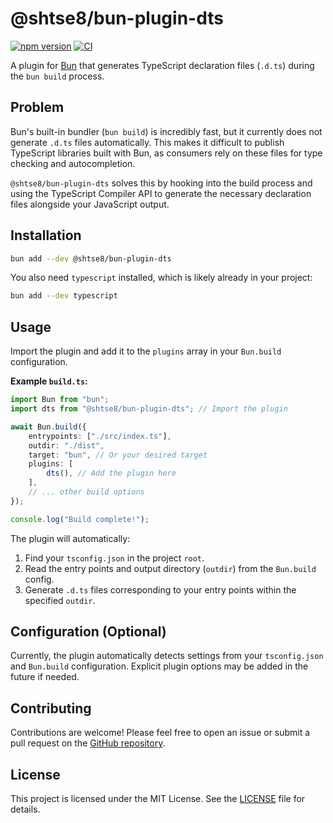# @shtse8/bun-plugin-dts

[![npm version](https://badge.fury.io/js/%40shtse8%2Fbun-plugin-dts.svg)](https://badge.fury.io/js/%40shtse8%2Fbun-plugin-dts)
[![CI](https://github.com/shtse8/bun-plugin-dts/actions/workflows/publish.yml/badge.svg)](https://github.com/shtse8/bun-plugin-dts/actions/workflows/publish.yml)

A plugin for [Bun](https://bun.sh) that generates TypeScript declaration files
(`.d.ts`) during the `bun build` process.

## Problem

Bun's built-in bundler (`bun build`) is incredibly fast, but it currently does
not generate `.d.ts` files automatically. This makes it difficult to publish
TypeScript libraries built with Bun, as consumers rely on these files for type
checking and autocompletion.

`@shtse8/bun-plugin-dts` solves this by hooking into the build process and using
the TypeScript Compiler API to generate the necessary declaration files
alongside your JavaScript output.

## Installation

```bash
bun add --dev @shtse8/bun-plugin-dts
```

You also need `typescript` installed, which is likely already in your project:

```bash
bun add --dev typescript
```

## Usage

Import the plugin and add it to the `plugins` array in your `Bun.build`
configuration.

**Example `build.ts`:**

```typescript
import Bun from "bun";
import dts from "@shtse8/bun-plugin-dts"; // Import the plugin

await Bun.build({
    entrypoints: ["./src/index.ts"],
    outdir: "./dist",
    target: "bun", // Or your desired target
    plugins: [
        dts(), // Add the plugin here
    ],
    // ... other build options
});

console.log("Build complete!");
```

The plugin will automatically:

1. Find your `tsconfig.json` in the project `root`.
2. Read the entry points and output directory (`outdir`) from the `Bun.build`
   config.
3. Generate `.d.ts` files corresponding to your entry points within the
   specified `outdir`.

## Configuration (Optional)

Currently, the plugin automatically detects settings from your `tsconfig.json`
and `Bun.build` configuration. Explicit plugin options may be added in the
future if needed.

## Contributing

Contributions are welcome! Please feel free to open an issue or submit a pull
request on the [GitHub repository](https://github.com/shtse8/bun-plugin-dts).

## License

This project is licensed under the MIT License. See the [LICENSE](LICENSE) file
for details.
